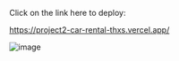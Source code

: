 Click on the link here to deploy: 

https://project2-car-rental-thxs.vercel.app/

![image](https://github.com/Kwaran98/Project2_Car_Rental/assets/142907620/a15b0daf-48c7-495e-b5c7-c83303687abe)


